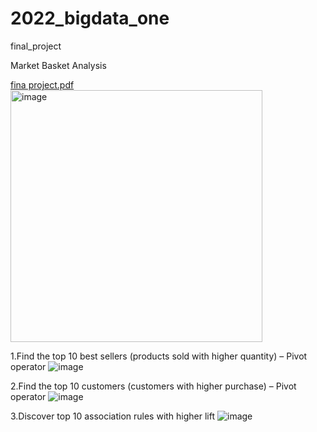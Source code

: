 # 2022_bigdata_one
final_project

Market Basket Analysis

[fina project.pdf](https://github.com/Carly-Yang/bigdata_one_Market-Basket-Analysis/files/13807298/fina.project.pdf)
<img width="403" alt="image" src="https://github.com/Carly-Yang/bigdata_one_Market-Basket-Analysis/assets/110595051/74401777-e6ef-44cd-ac06-4d32d5896ce9">


1.Find the top 10 best sellers (products sold with higher quantity) – Pivot operator
![image](https://github.com/Carly-Yang/2022_bigdata_one/assets/110595051/95878979-b3bd-41a4-bf3c-1a429298d476)



2.Find the top 10 customers (customers with higher purchase) – Pivot operator
![image](https://github.com/Carly-Yang/2022_bigdata_one/assets/110595051/9a66c65b-b5fe-4bcb-96a8-74cad1511f57)

3.Discover top 10 association rules with higher lift
![image](https://github.com/Carly-Yang/2022_bigdata_one/assets/110595051/96a89a28-5d8e-4c12-a585-71e719e743cf)

